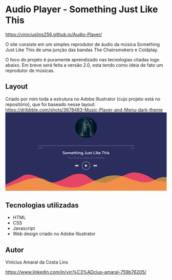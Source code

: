 # Audio Player - Something Just Like This

https://viniciuslins256.github.io/Audio-Player/

O site consiste em um simples reprodutor de áudio da música Something Just Like This de uma
junção das bandas The Chainsmokers e Coldplay.

O foco do projeto é puramente aprendizado nas tecnologias citadas logo abaixo. Em breve será feita
a versão 2.0, esta tendo como ideia de fato um reprodutor de músicas.

## Layout

Criado por mim toda a estrutura no Adobe Illustrator (cujo projeto está no repositório), que foi baseado nesse layout: https://dribbble.com/shots/3678483-Music-Player-and-Menu-dark-theme
![alt text](https://raw.githubusercontent.com/viniciuslins256/Audio-Player/main/assets/Screenshot.png)

## Tecnologias utilizadas

- HTML
- CSS
- Javascript
- Web design criado no Adobe Illustrator

## Autor

Vinícius Amaral da Costa Lins

https://www.linkedin.com/in/vin%C3%ADcius-amaral-759b76205/
